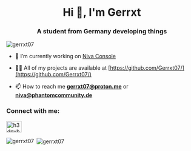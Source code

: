 <h1 align="center">Hi 👋, I'm Gerrxt</h1>
<h3 align="center">A student from Germany developing things</h3>

<p align="left"> <img src="https://komarev.com/ghpvc/?username=gerrxt07&label=Profile%20views&color=0e75b6&style=flat" alt="gerrxt07" /> </p>

- 🔭 I’m currently working on [Niva Console](https://github.com/Gerrxt07/Niva-Console)

- 👨‍💻 All of my projects are available at [https://github.com/Gerrxt07/](https://github.com/Gerrxt07/)

- 📫 How to reach me **gerrxt07@proton.me** or **niva@phantomcommunity.de**

<h3 align="left">Connect with me:</h3>
<p align="left">
<a href="https://discord.gg/T4p98xbHVz" target="blank"><img align="center" src="https://raw.githubusercontent.com/rahuldkjain/github-profile-readme-generator/master/src/images/icons/Social/discord.svg" alt="h3dpvbrctw" height="30" width="40" /></a>
</p>

<p><img align="left" src="https://github-readme-stats.vercel.app/api/top-langs?username=gerrxt07&show_icons=true&locale=en&layout=compact&theme=transparent" alt="gerrxt07" /></p>

<p>&nbsp;<img align="center" src="https://github-readme-stats.vercel.app/api?username=gerrxt07&show_icons=true&locale=en&layout=donut" alt="gerrxt07" /></p>
